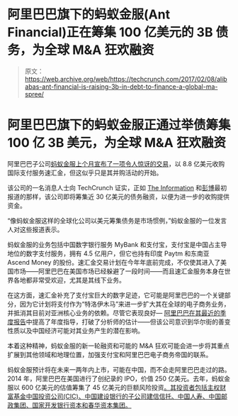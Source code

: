 # 阿里巴巴旗下的蚂蚁金服(Ant Financial)正在筹集 100 亿美元的 3B 债务，为全球 M&A 狂欢融资

> 原文：<https://web.archive.org/web/https://techcrunch.com/2017/02/08/alibabas-ant-financial-is-raising-3b-in-debt-to-finance-a-global-ma-spree/>

# 阿里巴巴旗下的蚂蚁金服正通过举债筹集 100 亿 3B 美元，为全球 M&A 狂欢融资

阿里巴巴子公司[蚂蚁金服上个月宣布了一项令人惊讶的交易](https://web.archive.org/web/20230211121855/https://techcrunch.com/2017/01/27/alibaba-ant-financial-moneygram/)，以 8.8 亿美元收购国际支付服务速汇金，但这似乎只是其并购活动的开始。

该公司的一名消息人士向 TechCrunch 证实，正如 [The Information](https://web.archive.org/web/20230211121855/https://www.theinformation.com/alibabas-ant-financial-raising-money-for-global-expansion) 和[彭博](https://web.archive.org/web/20230211121855/http://www.bloombergquint.com/markets/2017/02/09/ant-financial-said-raising-under-3-billion-of-debt-for-deals)最初报道的那样，该公司即将筹集近 30 亿美元的债务融资，以便为进一步的收购提供资金。

“像蚂蚁金服这样的全球化公司以美元筹集债务是市场惯例，”蚂蚁金服的一位发言人对这些报道表示。

蚂蚁金服的业务包括中国数字银行服务 MyBank 和支付宝，支付宝是中国占主导地位的数字支付服务，拥有 4.5 亿用户，但它也持有印度 Paytm 和东南亚 Ascend Money 的股份。速汇金交易计划在今年年底前完成，不仅使其进入了美国市场——阿里巴巴在美国市场已经躲避了一段时间——而且速汇金服务本身在世界各地都非常受欢迎，尤其是其线下业务。

在这方面，速汇金补充了支付宝巨大的数字足迹，它可能是阿里巴巴的一个关键部分，因为它计划将支付作为“特洛伊木马”来进一步扩大其在全球的电子商务业务，并抵消其目前对亚洲核心业务的依赖。尽管它表现良好— [阿里巴巴在其最近的季度报告](https://web.archive.org/web/20230211121855/https://techcrunch.com/2017/01/24/alibaba-q3-january-2017/)中提高了年度指导，打破了分析师的估计——但该公司意识到华尔街的善变性质以及中国经济可能对其业务产生的潜在影响。

本着这种精神，蚂蚁金服的新一轮融资和可能的 M&A 狂欢可能会进一步将其重点扩展到其他领域和地理位置，加强支付宝和阿里巴巴电子商务帝国的联系。

蚂蚁金服预计将在未来一两年内上市，可能在中国，而不会走阿里巴巴走过的路。2014 年，阿里巴巴在美国进行了创纪录的 IPO，价值 250 亿美元。去年，蚂蚁金服以 600 亿美元的估值筹集了 45 亿美元的巨额风险投资[。其投资者包括主权财富基金中国投资公司(CIC)、中国建设银行的子公司建信信托、中国人寿、中国邮政集团、国家开发银行资本和春华资本集团。](https://web.archive.org/web/20230211121855/https://techcrunch.com/2016/04/25/ant-financial-the-alibaba-affiliate-that-operates-alipay-raises-4-5b-at-a-60b-valuation/)